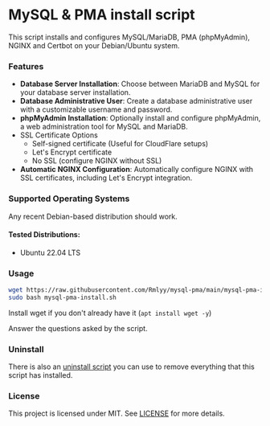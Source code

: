 # MySQL & PMA install script

This script installs and configures MySQL/MariaDB, PMA (phpMyAdmin), NGINX and Certbot on your Debian/Ubuntu system.

### Features

- **Database Server Installation**: Choose between MariaDB and MySQL for your database server installation.
- **Database Administrative User**: Create a database administrative user with a customizable username and password.
- **phpMyAdmin Installation**: Optionally install and configure phpMyAdmin, a web administration tool for MySQL and MariaDB.
- SSL Certificate Options
  - Self-signed certificate (Useful for CloudFlare setups)
  - Let's Encrypt certificate
  - No SSL (configure NGINX without SSL)
- **Automatic NGINX Configuration**: Automatically configure NGINX with SSL certificates, including Let's Encrypt integration.

### Supported Operating Systems

Any recent Debian-based distribution should work.

#### Tested Distributions:

- Ubuntu 22.04 LTS

### Usage

```sh
wget https://raw.githubusercontent.com/Rmlyy/mysql-pma/main/mysql-pma-install.sh
sudo bash mysql-pma-install.sh
```

Install wget if you don't already have it (`apt install wget -y`)

Answer the questions asked by the script.

### Uninstall

There is also an [uninstall script](mysql-pma-uninstall.sh) you can use to remove everything that this script has installed.

### License

This project is licensed under MIT. See [LICENSE](LICENSE) for more details.

